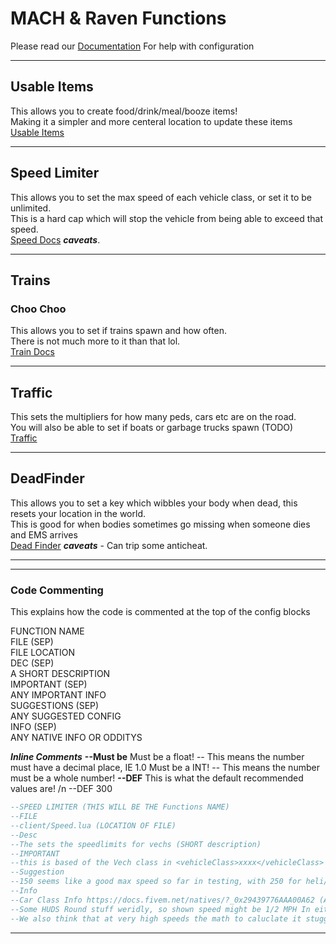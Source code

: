 # MACH & Raven Functions  

Please read our [Documentation](https://docs.dotroleplay.com/mrfunctions) For help with configuration  

---

## Usable Items  

This allows you to create food/drink/meal/booze items!  
Making it a simpler and more centeral location to update these items  
[Usable Items](/usableitems.md)

---

## Speed Limiter  

This allows you to set the max speed of each vehicle class, or set it to be unlimited.  
This is a hard cap which will stop the vehicle from being able to exceed that speed.  
[Speed Docs](/speed.md) ***caveats***.  

---

## Trains  

### Choo Choo  

This allows you to set if trains spawn and how often.  
There is not much more to it than that lol.  
[Train Docs](/trains.md)  

---

## Traffic  

This sets the multipliers for how many peds, cars etc are on the road.  
You will also be able to set if boats or garbage trucks spawn (TODO)  
[Traffic](/traffic.md)  

---

## DeadFinder

This allows you to set a key which wibbles your body when dead, this resets your location in the world.  
This is good for when bodies sometimes go missing when someone dies and EMS arrives  
[Dead Finder](/dead.md) ***caveats*** - Can trip some anticheat.  

---

---

### Code Commenting  

This explains how the code is commented at the top of the config blocks  

FUNCTION NAME  
FILE (SEP)  
FILE LOCATION  
DEC (SEP)  
A SHORT DESCRIPTION  
IMPORTANT (SEP)  
ANY IMPORTANT INFO  
SUGGESTIONS (SEP)  
ANY SUGGESTED CONFIG  
INFO (SEP)  
ANY NATIVE INFO OR ODDITYS  

***Inline Comments***
**--Must be**
Must be a float! -- This means the number must have a decimal place, IE 1.0
Must be a INT! -- This means the number must be a whole number!
**--DEF** This is what the default recommended values are! /n
--DEF 300

```Lua
--SPEED LIMITER (THIS WILL BE THE Functions NAME)
--FILE
--client/Speed.lua (LOCATION OF FILE)
--Desc
--The sets the speedlimits for vechs (SHORT description)
--IMPORTANT
--this is based of the Vech class in <vehicleClass>xxxx</vehicleClass> in vehicles.meta, it does not care what is in your database! (ANY IMPORTANT INFO)
--Suggestion
--150 seems like a good max speed so far in testing, with 250 for heli/ac. You really dont want to be going much higher than this (ANY SUGGESTIONS)
--Info
--Car Class Info https://docs.fivem.net/natives/?_0x29439776AAA00A62 (ANY NATIVE INFO / ODDITIES )
--Some HUDS Round stuff weridly, so shown speed might be 1/2 MPH In either direction
--We also think that at very high speeds the math to caluclate it stuggles

```

---
